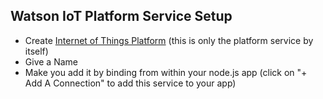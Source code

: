## Watson IoT Platform Service Setup

- Create [Internet of Things Platform](https://console.bluemix.net/catalog/services/internet-of-things-platform) (this is only the platform service by itself)
- Give a Name
- Make you add it by binding from within your node.js app (click on "+ Add A Connection" to add this service to your app)
